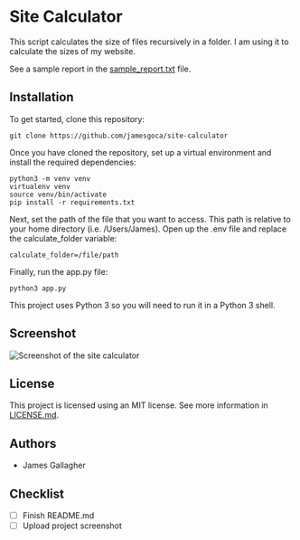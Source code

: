 # Site Calculator

This script calculates the size of files recursively in a folder. I am using it to calculate the sizes of my website.

See a sample report in the [sample_report.txt](https://github.com/jamesgoca/site-calculator/blob/master/sample_report.txt) file.

## Installation

To get started, clone this repository:

```git clone https://github.com/jamesgoca/site-calculator```

Once you have cloned the repository, set up a virtual environment and install the required dependencies:

```
python3 -m venv venv
virtualenv venv
source venv/bin/activate
pip install -r requirements.txt
```

Next, set the path of the file that you want to access. This path is relative to your home directory (i.e. /Users/James). Open up the .env file and replace the calculate_folder variable:

```calculate_folder=/file/path```

Finally, run the app.py file:

```python3 app.py```

This project uses Python 3 so you will need to run it in a Python 3 shell.

## Screenshot

![Screenshot of the site calculator](https://github.com/jamesgoca/site-calculator/blob/master/screenshot.png?raw=true)

## License

This project is licensed using an MIT license. See more information in [LICENSE.md](https://github.com/jamesgoca/site-calculator/blob/master/LICENSE.md).

## Authors

- James Gallagher

## Checklist

- [ ] Finish README.md
- [ ] Upload project screenshot

